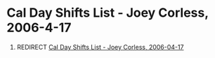 Cal Day Shifts List - Joey Corless, 2006-4-17
=============================================

1.  REDIRECT [Cal Day Shifts List - Joey Corless, 2006-04-17](Cal_Day_Shifts_List_-_Joey_Corless,_2006-04-17 "wikilink")

